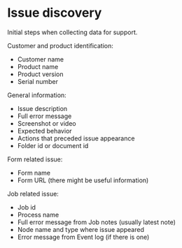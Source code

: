 # Issue discovery
Initial steps when collecting data for support.

Customer and product identification:
- Customer name
- Product name
- Product version
- Serial number

General information:
- Issue description
- Full error message
- Screenshot or video
- Expected behavior
- Actions that preceded issue appearance
- Folder id or document id

Form related issue:
- Form name
- Form URL (there might be useful information)

Job related issue:
- Job id
- Process name
- Full error message from Job notes (usually latest note)
- Node name and type where issue appeared
- Error message from Event log (if there is one)


